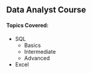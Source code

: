 ## Data Analyst Course

#### Topics Covered:

- SQL
  - Basics
  - Intermediate
  - Advanced
- Excel